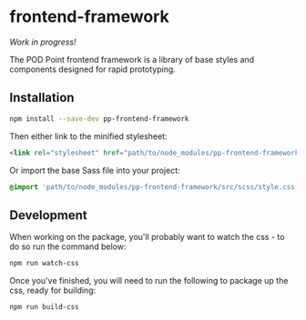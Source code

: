 # frontend-framework

_Work in progress!_

The POD Point frontend framework is a library of base styles and components designed for rapid prototyping.

## Installation

```bash
npm install --save-dev pp-frontend-framework
```

Then either link to the minified stylesheet:

```html
<link rel="stylesheet" href="path/to/node_modules/pp-frontend-framework/build/css/style.css">
```

Or import the base Sass file into your project:

```sass
@import 'path/to/node_modules/pp-frontend-framework/src/scss/style.css';
```

## Development

When working on the package, you'll probably want to watch the css - to do so run the command below:

```bash
npm run watch-css
```

Once you've finished, you will need to run the following to package up the css, ready for building:

```bash
npm run build-css
```
